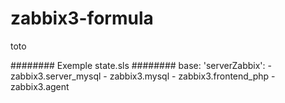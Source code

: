 # zabbix3-formula
toto


######## Exemple state.sls ########
base:
  'serverZabbix':
    - zabbix3.server_mysql
    - zabbix3.mysql
    - zabbix3.frontend_php
    - zabbix3.agent
